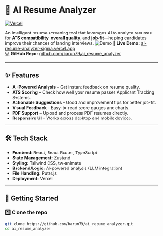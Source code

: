 # 📝 AI Resume Analyzer

[![Vercel](https://vercelbadge.vercel.app/api/barun79/ai_resume_analyzer)](https://ai-resume-analyzer-sigma.vercel.app/)

An intelligent resume screening tool that leverages AI to analyze resumes for **ATS compatibility**, **overall quality**, and **job-fit**—helping candidates improve their chances of landing interviews.
![Demo](https://raw.githubusercontent.com/barun79/ai_resume_analyzer/main/public/demo.gif)
🔗 **Live Demo:** [ai-resume-analyzer-sigma.vercel.app](https://ai-resume-analyzer-sigma.vercel.app/)  
💻 **GitHub Repo:** [github.com/barun79/ai_resume_analyzer](https://github.com/barun79/ai_resume_analyzer)

---

## ✨ Features

- **AI-Powered Analysis** – Get instant feedback on resume quality.
- **ATS Scoring** – Check how well your resume passes Applicant Tracking Systems.
- **Actionable Suggestions** – Good and improvement tips for better job-fit.
- **Visual Feedback** – Easy-to-read score gauges and charts.
- **PDF Support** – Upload and process PDF resumes directly.
- **Responsive UI** – Works across desktop and mobile devices.

---

## 🛠 Tech Stack

- **Frontend:** React, React Router, TypeScript
- **State Management:** Zustand
- **Styling:** Tailwind CSS, tw-animate
- **Backend/Logic:** AI-powered analysis (LLM integration)
- **File Handling:** Puter.js
- **Deployment:** Vercel

---

## 🚀 Getting Started

### 1️⃣ Clone the repo
```bash
git clone https://github.com/barun79/ai_resume_analyzer.git
cd ai_resume_analyzer
